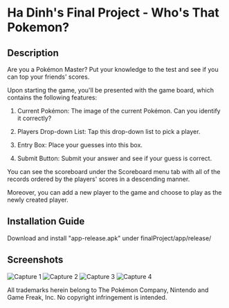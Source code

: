 # Ha Dinh's Final Project - Who's That Pokemon?

## Description
Are you a Pokémon Master? Put your knowledge to the test and see if you can top your friends' scores.

Upon starting the game, you'll be presented with the game board, which contains the following features:

1. Current Pokémon: The image of the current Pokémon. Can you identify it correctly?

2. Players Drop-down List: Tap this drop-down list to pick a player.

3. Entry Box: Place your guesses into this box.

4. Submit Button: Submit your answer and see if your guess is correct.

You can see the scoreboard under the Scoreboard menu tab with all of the records ordered by the players' scores in a descending manner. 

Moreover, you can add a new player to the game and choose to play as the newly created player.

## Installation Guide
Download and install "app-release.apk" under finalProject/app/release/

## Screenshots
![Capture 1](Capture1.PNG)
![Capture 2](Capture2.PNG)
![Capture 3](Capture3.PNG)
![Capture 4](Capture4.PNG)


All trademarks herein belong to The Pokémon Company, Nintendo and Game Freak, Inc. No copyright infringement is intended.
